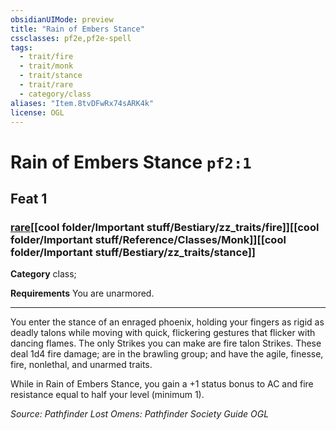 ```yaml
---
obsidianUIMode: preview
title: "Rain of Embers Stance"
cssclasses: pf2e,pf2e-spell
tags:
  - trait/fire
  - trait/monk
  - trait/stance
  - trait/rare
  - category/class
aliases: "Item.8tvDFwRx74sARK4k"
license: OGL
---
```

# Rain of Embers Stance `pf2:1`
## Feat 1
### [rare](cool%20folder/Important%20stuff/Bestiary/zz_traits/rare.md "Rare Rarity Trait")[[cool folder/Important stuff/Bestiary/zz_traits/fire]][[cool folder/Important stuff/Reference/Classes/Monk]][[cool folder/Important stuff/Bestiary/zz_traits/stance]]

**Category** class; 




**Requirements** You are unarmored.

* * *

You enter the stance of an enraged phoenix, holding your fingers as rigid as deadly talons while moving with quick, flickering gestures that flicker with dancing flames. The only Strikes you can make are fire talon Strikes. These deal 1d4 fire damage; are in the brawling group; and have the agile, finesse, fire, nonlethal, and unarmed traits.

While in Rain of Embers Stance, you gain a +1 status bonus to AC and fire resistance equal to half your level (minimum 1).

*Source: Pathfinder Lost Omens: Pathfinder Society Guide*
*OGL*